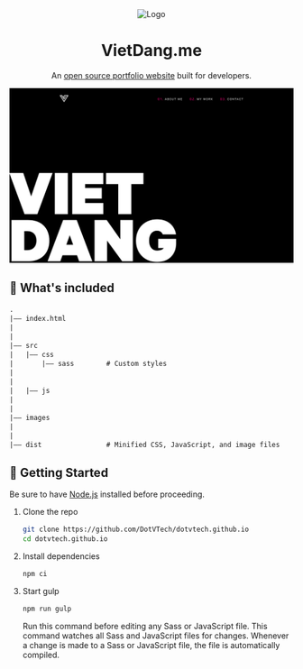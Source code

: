 <div align="center">
    <img alt="Logo" src="https://raw.githubusercontent.com/DotVTech/dotvtech-portfolio/master/images/logo-dark.png" width="100" />
</div>

<h1 align="center">VietDang.me</h1>

<p align="center">
    An <a href="https://vietdang.me">open source portfolio website</a> built for developers.
</p>

<p align="center">
    <img src="https://raw.githubusercontent.com/DotVTech/dotvtech.github.io/master/images/demo.png" alt="demo of portfolio website" />
</p>    

## :open_file_folder: What's included

    .
    |–– index.html   
    |
    |
    |–– src
    |   |–– css
    |       |–– sass        # Custom styles
    |
    |
    |   |–– js
    |
    |    
    |–– images              
    |
    |
    |–– dist                # Minified CSS, JavaScript, and image files

## :hammer: Getting Started

Be sure to have [Node.js](https://nodejs.org/) installed before proceeding.

1. Clone the repo

    ```bash
    git clone https://github.com/DotVTech/dotvtech.github.io
    cd dotvtech.github.io
    ```

2. Install dependencies

    ```bash
    npm ci
    ```

3. Start gulp

    ```bash
    npm run gulp
    ```

    Run this command before editing any Sass or JavaScript file.
    This command watches all Sass and JavaScript files for changes. Whenever a change is made to a Sass or JavaScript file, the file is automatically compiled.
